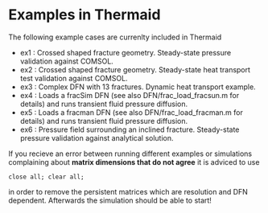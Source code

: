 # Examples in Thermaid

The following example cases are currenlty included in Thermaid

 - ex1 : Crossed shaped fracture geometry. Steady-state pressure validation against COMSOL.
 - ex2 : Crossed shaped fracture geometry. Steady-state heat transport test validation against COMSOL.
 - ex3 : Complex DFN with 13 fractures. Dynamic heat transport example.
 - ex4 : Loads a fracSim DFN (see also DFN/frac_load_fracsun.m for details) and runs transient fluid pressure diffusion.
 - ex5 : Loads a fracman DFN (see also DFN/frac_load_fracman.m for details) and runs transient fluid pressure diffusion.
 - ex6 : Pressure field surrounding an inclined fracture. Steady-state pressure validation against analytical solution.

If you recieve an error between running different examples or simulations complaining about **matrix dimensions that do not agree** 
it is adviced to use 

```
close all; clear all;
```

in order to remove the persistent matrices which are resolution and DFN dependent. Afterwards the simulation should be able to start!
